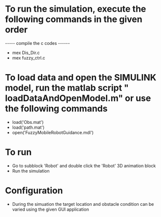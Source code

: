 # To run the simulation, execute the following commands in the given order

  ----- compile the c codes ------
  - mex Dis_Dir.c
  - mex fuzzy_ctrl.c

# To load data and open the SIMULINK model, run the matlab script " loadDataAndOpenModel.m" or use the following commands
  - load('Obs.mat')
  - load('path.mat')
  - open('FuzzyMobileRobotGuidance.mdl')
# To run 
  - Go to subblock 'Robot' and double click the 'Robot' 3D animation block
  - Run the simulation

# Configuration
 
  - During the simuation the target location and obstacle condition can be varied using the given GUI application

